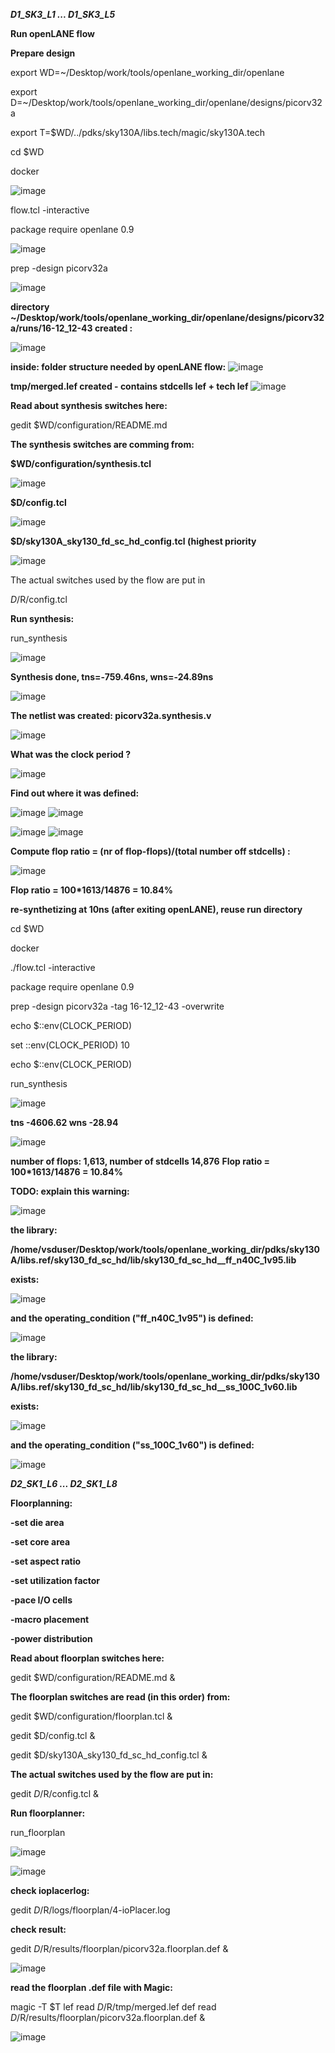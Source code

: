 ***D1_SK3_L1 ... D1_SK3_L5***

**Run openLANE flow**

**Prepare design**

export WD=~/Desktop/work/tools/openlane_working_dir/openlane

export D=~/Desktop/work/tools/openlane_working_dir/openlane/designs/picorv32a

export T=$WD/../pdks/sky130A/libs.tech/magic/sky130A.tech

cd $WD

docker

![image](https://github.com/user-attachments/assets/e92a482f-0b48-4469-9e00-94635dd243e3)

flow.tcl -interactive

package require openlane 0.9

![image](https://github.com/user-attachments/assets/ad651f49-75c1-47db-8642-4d565ed2360d)

prep -design picorv32a

![image](https://github.com/user-attachments/assets/3aa5bec3-3973-407d-81d3-5724129053a8)

**directory ~/Desktop/work/tools/openlane_working_dir/openlane/designs/picorv32a/runs/16-12_12-43 created :**

![image](https://github.com/user-attachments/assets/ff2d09f1-fe56-4961-b53f-b26660efd2e4)

**inside: folder structure needed by openLANE flow:**
![image](https://github.com/user-attachments/assets/13da1d7e-eb89-431f-a2c4-67c7cc7531c6)

**tmp/merged.lef created - contains stdcells lef + tech lef**
![image](https://github.com/user-attachments/assets/ff06b1d5-db79-42cf-b493-98f227c2b64e)

**Read about synthesis switches here:**

gedit $WD/configuration/README.md

**The synthesis switches are comming from:**

**$WD/configuration/synthesis.tcl**

![image](https://github.com/user-attachments/assets/418df43a-fc21-43df-8419-610c3d291331)

**$D/config.tcl**

![image](https://github.com/user-attachments/assets/2e73033f-c875-4036-ae1b-f6d16bda6981)

**$D/sky130A_sky130_fd_sc_hd_config.tcl (highest priority**

![image](https://github.com/user-attachments/assets/0f2c726d-f75a-48d5-8422-47ac10577102)

The actual switches used by the flow are put in

$D/$R/config.tcl

**Run synthesis:**

run_synthesis

![image](https://github.com/user-attachments/assets/31126b29-5069-4d09-b2be-45e08c3af9fd)

**Synthesis done, tns=-759.46ns, wns=-24.89ns**

![image](https://github.com/user-attachments/assets/6ae0d4d0-5c1d-4cae-8dbb-eeb453492d09)

**The netlist was created: picorv32a.synthesis.v**

![image](https://github.com/user-attachments/assets/af18136e-869a-4ff6-b841-d0d76a17b3de)

**What was the clock period ?**

![image](https://github.com/user-attachments/assets/357a3a55-1d2e-4ba4-abb8-a301cdd2037a)

**Find out where it was defined:**

![image](https://github.com/user-attachments/assets/f15ba0a8-c576-4399-8dc7-81c53b84113d)
![image](https://github.com/user-attachments/assets/e34a43a8-43c3-4413-901c-09c92fc46da2)

![image](https://github.com/user-attachments/assets/47c2c7d5-3b30-4fd0-aade-bbac8281cbb3)
![image](https://github.com/user-attachments/assets/432d4642-621f-4d4c-b37a-2c748fb37dce)

**Compute flop ratio = (nr of flop-flops)/(total number off stdcells) :**

![image](https://github.com/user-attachments/assets/4594ef7e-4a28-4afd-abe5-ab710ef1824b)

**Flop ratio = 100*1613/14876 = 10.84%**

**re-synthetizing at 10ns (after exiting openLANE), reuse run directory**

cd $WD

docker

./flow.tcl -interactive

package require openlane 0.9

prep -design picorv32a -tag 16-12_12-43 -overwrite

echo $::env(CLOCK_PERIOD)

set ::env(CLOCK_PERIOD) 10

echo $::env(CLOCK_PERIOD)

run_synthesis

![image](https://github.com/user-attachments/assets/559fb349-fc33-4854-8d1e-3597c795ad42)


**tns -4606.62 wns -28.94**

![image](https://github.com/user-attachments/assets/b865af40-5b33-43cb-a42a-8485a0f8e9f1)

**number of flops: 1,613, number of stdcells 14,876** 
**Flop ratio = 100*1613/14876 = 10.84%**


**TODO: explain this warning:**

![image](https://github.com/user-attachments/assets/b5040775-11d8-4531-9702-6c903dddac6b)

**the library:** 

**/home/vsduser/Desktop/work/tools/openlane_working_dir/pdks/sky130A/libs.ref/sky130_fd_sc_hd/lib/sky130_fd_sc_hd__ff_n40C_1v95.lib**

**exists:**

![image](https://github.com/user-attachments/assets/b1d1073c-9a44-4893-bd97-b7c04f5cc1ee)

**and the operating_condition ("ff_n40C_1v95") is defined:**

![image](https://github.com/user-attachments/assets/baf0c47a-8dde-4903-a6ac-f2dca1103a9b)

**the library:** 

**/home/vsduser/Desktop/work/tools/openlane_working_dir/pdks/sky130A/libs.ref/sky130_fd_sc_hd/lib/sky130_fd_sc_hd__ss_100C_1v60.lib**

**exists:**

![image](https://github.com/user-attachments/assets/365ded0c-b58f-409f-bbf8-5e4326110897)

**and the operating_condition ("ss_100C_1v60") is defined:**

![image](https://github.com/user-attachments/assets/c56def9a-bcf1-40fe-aa75-98848c9d7b05)





***D2_SK1_L6 ... D2_SK1_L8***

**Floorplanning:**

**-set die area**

**-set core area**

**-set aspect ratio**

**-set utilization factor**

**-pace I/O cells**

**-macro placement**

**-power distribution**



**Read about floorplan switches here:**

gedit $WD/configuration/README.md &

**The floorplan switches are read (in this order) from:**

gedit $WD/configuration/floorplan.tcl &

gedit $D/config.tcl &

gedit $D/sky130A_sky130_fd_sc_hd_config.tcl &

**The actual switches used by the flow are put in:**

gedit $D/$R/config.tcl &

**Run floorplanner:**

run_floorplan

![image](https://github.com/user-attachments/assets/8109629b-5971-4e23-9cda-ba18494c3cc9)

![image](https://github.com/user-attachments/assets/4d0cb450-fbc4-410f-849e-f73c68f1aea6)


**check ioplacerlog:**

gedit $D/$R/logs/floorplan/4-ioPlacer.log

**check result:**

gedit $D/$R/results/floorplan/picorv32a.floorplan.def &

![image](https://github.com/user-attachments/assets/997b5c05-a245-4e62-bb6d-2e7d1701ecf3)

**read the floorplan .def file with Magic:**

magic -T $T lef read $D/$R/tmp/merged.lef def read $D/$R/results/floorplan/picorv32a.floorplan.def &

![image](https://github.com/user-attachments/assets/0d4afac0-ba8c-439d-beed-aa020f9d543a)


